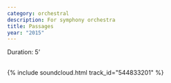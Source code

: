 ```yaml
---
category: orchestral
description: For symphony orchestra
title: Passages
year: "2015"
---
```


Duration: 5’\
<br>

{% include soundcloud.html track_id="544833201" %}
